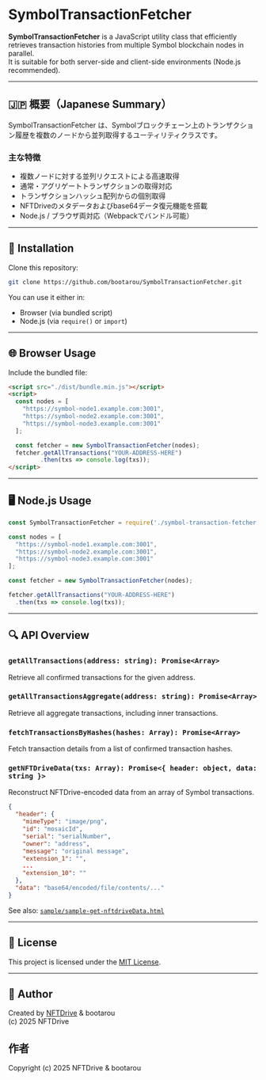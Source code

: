 
# SymbolTransactionFetcher

**SymbolTransactionFetcher** is a JavaScript utility class that efficiently retrieves transaction histories from multiple Symbol blockchain nodes in parallel.  
It is suitable for both server-side and client-side environments (Node.js recommended).

---

## 🇯🇵 概要（Japanese Summary）

SymbolTransactionFetcher は、Symbolブロックチェーン上のトランザクション履歴を複数のノードから並列取得するユーティリティクラスです。

### 主な特徴

- 複数ノードに対する並列リクエストによる高速取得
- 通常・アグリゲートトランザクションの取得対応
- トランザクションハッシュ配列からの個別取得
- NFTDriveのメタデータおよびbase64データ復元機能を搭載
- Node.js / ブラウザ両対応（Webpackでバンドル可能）

---

## 🔧 Installation

Clone this repository:

```bash
git clone https://github.com/bootarou/SymbolTransactionFetcher.git
```

You can use it either in:

- Browser (via bundled script)
- Node.js (via `require()` or `import`)

---

## 🌐 Browser Usage

Include the bundled file:

```html
<script src="./dist/bundle.min.js"></script>
<script>
  const nodes = [
    "https://symbol-node1.example.com:3001",
    "https://symbol-node2.example.com:3001",
    "https://symbol-node3.example.com:3001"
  ];

  const fetcher = new SymbolTransactionFetcher(nodes);
  fetcher.getAllTransactions("YOUR-ADDRESS-HERE")
         .then(txs => console.log(txs));
</script>
```

---

## 🖥️ Node.js Usage

```js
const SymbolTransactionFetcher = require('./symbol-transaction-fetcher.js');

const nodes = [
  "https://symbol-node1.example.com:3001",
  "https://symbol-node2.example.com:3001",
  "https://symbol-node3.example.com:3001"
];

const fetcher = new SymbolTransactionFetcher(nodes);

fetcher.getAllTransactions("YOUR-ADDRESS-HERE")
  .then(txs => console.log(txs));
```

---

## 🔍 API Overview

### `getAllTransactions(address: string): Promise<Array>`

Retrieve all confirmed transactions for the given address.

### `getAllTransactionsAggregate(address: string): Promise<Array>`

Retrieve all aggregate transactions, including inner transactions.

### `fetchTransactionsByHashes(hashes: Array): Promise<Array>`

Fetch transaction details from a list of confirmed transaction hashes.

### `getNFTDriveData(txs: Array): Promise<{ header: object, data: string }>`

Reconstruct NFTDrive-encoded data from an array of Symbol transactions.

```json
{
  "header": {
    "mimeType": "image/png",
    "id": "mosaicId",
    "serial": "serialNumber",
    "owner": "address",
    "message": "original message",
    "extension_1": "",
    ...
    "extension_10": ""
  },
  "data": "base64/encoded/file/contents/..."
}
```

See also: [`sample/sample-get-nftdriveData.html`](./sample/sample-get-nftdriveData.html)

---

## 📄 License

This project is licensed under the [MIT License](./LICENSE.txt).

---

## 👤 Author

Created by [NFTDrive](https://nftdrive.net) & bootarou  
(c) 2025 NFTDrive

## 作者

Copyright (c) 2025 NFTDrive & bootarou
